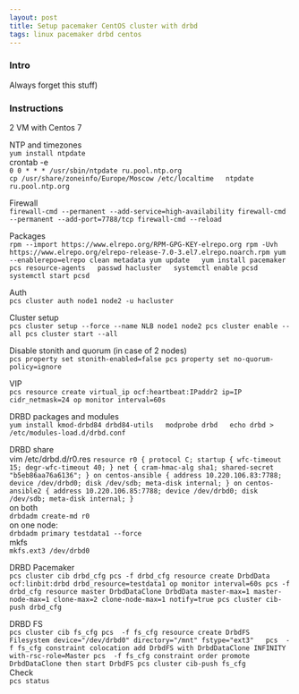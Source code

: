 ```yaml
---
layout: post  
title: Setup pacemaker CentOS cluster with drbd
tags: linux pacemaker drbd centos  
---
```



### Intro  
Always forget this stuff)  


### Instructions  
2 VM with Centos 7  

NTP and timezones   
``yum install ntpdate``  
crontab -e  
``0 0 * * * /usr/sbin/ntpdate ru.pool.ntp.org``  
``cp /usr/share/zoneinfo/Europe/Moscow /etc/localtime  
ntpdate ru.pool.ntp.org``

Firewall     
``firewall-cmd --permanent --add-service=high-availability
firewall-cmd --permanent --add-port=7788/tcp
firewall-cmd --reload``  

Packages  
``rpm --import https://www.elrepo.org/RPM-GPG-KEY-elrepo.org
rpm -Uvh https://www.elrepo.org/elrepo-release-7.0-3.el7.elrepo.noarch.rpm
yum --enablerepo=elrepo clean metadata
yum update  
yum install pacemaker pcs resource-agents  
passwd hacluster  
systemctl enable pcsd
systemctl start pcsd``  

Auth  
``pcs cluster auth node1 node2 -u hacluster``  

Cluster setup   
``pcs cluster setup --force --name NLB node1 node2
pcs cluster enable --all
pcs cluster start --all``  

Disable stonith and quorum (in case of 2 nodes)  
``pcs property set stonith-enabled=false
pcs property set no-quorum-policy=ignore``  

VIP  
``pcs resource create virtual_ip ocf:heartbeat:IPaddr2 ip=IP cidr_netmask=24 op monitor interval=60s``  

DRBD  packages and modules  
``yum install kmod-drbd84 drbd84-utils  
modprobe drbd  
echo drbd > /etc/modules-load.d/drbd.conf``  

DRBD share  
vim /etc/drbd.d/r0.res
``resource r0 {
protocol C;
startup {
wfc-timeout  15;
degr-wfc-timeout 40;
}
net {
cram-hmac-alg sha1;
shared-secret "b5eb86aa76a6136";
}
on centos-ansible {
address 10.220.106.83:7788;
device /dev/drbd0;
disk /dev/sdb;
meta-disk internal;
}
on centos-ansible2 {
address 10.220.106.85:7788;
device /dev/drbd0;
disk /dev/sdb;
meta-disk internal;
}``  
on both  
``drbdadm create-md r0``  
on one node:  
``drbdadm primary testdata1 --force``    
mkfs  
``mkfs.ext3 /dev/drbd0``  

DRBD Pacemaker  
``pcs cluster cib drbd_cfg
 pcs -f drbd_cfg resource create DrbdData ocf:linbit:drbd drbd_resource=testdata1 op monitor interval=60s
 pcs -f drbd_cfg resource master DrbdDataClone DrbdData master-max=1 master-node-max=1 clone-max=2 clone-node-max=1 notify=true
 pcs cluster cib-push drbd_cfg``  

 DRBD FS  
 ``pcs cluster cib fs_cfg
pcs  -f fs_cfg resource create DrbdFS Filesystem device="/dev/drbd0" directory="/mnt" fstype="ext3"  
pcs  -f fs_cfg constraint colocation add DrbdFS with DrbdDataClone INFINITY with-rsc-role=Master
pcs  -f fs_cfg constraint order promote DrbdDataClone then start DrbdFS
pcs cluster cib-push fs_cfg``  
Check  
``pcs status``  
